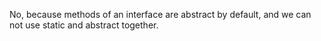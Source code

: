 No, because methods of an interface are abstract by default, and we can
not use static and abstract together.